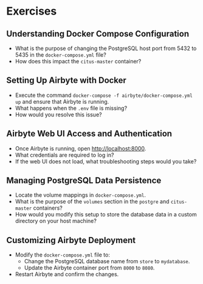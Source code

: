# Exercises

## Understanding Docker Compose Configuration

- What is the purpose of changing the PostgreSQL host port from 5432 to 5435 in the `docker-compose.yml` file?
- How does this impact the `citus-master` container?

## Setting Up Airbyte with Docker

- Execute the command `docker-compose -f airbyte/docker-compose.yml up` and ensure that Airbyte is running.
- What happens when the `.env` file is missing?
- How would you resolve this issue?

## Airbyte Web UI Access and Authentication

- Once Airbyte is running, open [http://localhost:8000](http://localhost:8000).
- What credentials are required to log in?
- If the web UI does not load, what troubleshooting steps would you take?

## Managing PostgreSQL Data Persistence

- Locate the volume mappings in `docker-compose.yml`.
- What is the purpose of the `volumes` section in the `postgre` and `citus-master` containers?
- How would you modify this setup to store the database data in a custom directory on your host machine?

## Customizing Airbyte Deployment

- Modify the `docker-compose.yml` file to:
  - Change the PostgreSQL database name from `store` to `mydatabase`.
  - Update the Airbyte container port from `8000` to `8080`.
- Restart Airbyte and confirm the changes.
